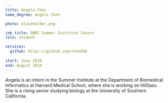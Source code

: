 ```yaml
---
title: Angela Chen
name_degree: Angela Chen

photo: placeholder.png

job_title: DBMI Summer Institute Intern
role: student

services:
  github: https://github.com/chen650
  
start: June 2018
end: August 2018
---
```

Angela is an intern in the Summer Institute at the Department of Biomedical Informatics at Harvard Medical School, where she is working on HiGlass. She is a rising senior studying biology at the University of Southern California.
